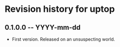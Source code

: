 # Revision history for uptop

## 0.1.0.0 -- YYYY-mm-dd

* First version. Released on an unsuspecting world.
